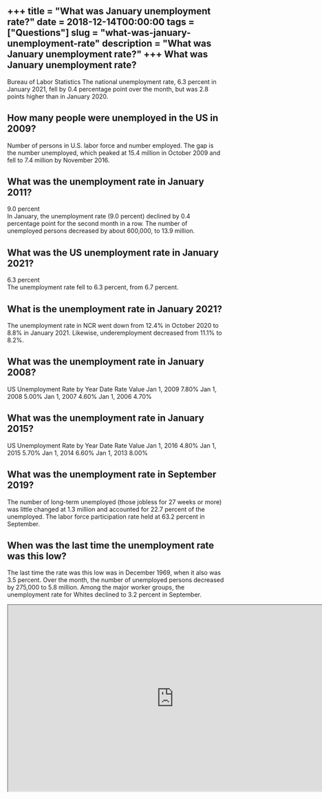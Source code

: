 +++
title = "What was January unemployment rate?"
date = 2018-12-14T00:00:00
tags = ["Questions"]
slug = "what-was-january-unemployment-rate"
description = "What was January unemployment rate?"
+++
What was January unemployment rate?
-----------------------------------

Bureau of Labor Statistics The national unemployment rate, 6.3 percent in January 2021, fell by 0.4 percentage point over the month, but was 2.8 points higher than in January 2020.

How many people were unemployed in the US in 2009?
--------------------------------------------------

Number of persons in U.S. labor force and number employed. The gap is the number unemployed, which peaked at 15.4 million in October 2009 and fell to 7.4 million by November 2016.

What was the unemployment rate in January 2011?
-----------------------------------------------

9.0 percent  
In January, the unemployment rate (9.0 percent) declined by 0.4 percentage point for the second month in a row. The number of unemployed persons decreased by about 600,000, to 13.9 million.

What was the US unemployment rate in January 2021?
--------------------------------------------------

6.3 percent  
The unemployment rate fell to 6.3 percent, from 6.7 percent.

What is the unemployment rate in January 2021?
----------------------------------------------

The unemployment rate in NCR went down from 12.4% in October 2020 to 8.8% in January 2021. Likewise, underemployment decreased from 11.1% to 8.2%.

What was the unemployment rate in January 2008?
-----------------------------------------------

US Unemployment Rate by Year Date Rate Value Jan 1, 2009 7.80% Jan 1, 2008 5.00% Jan 1, 2007 4.60% Jan 1, 2006 4.70%

What was the unemployment rate in January 2015?
-----------------------------------------------

US Unemployment Rate by Year Date Rate Value Jan 1, 2016 4.80% Jan 1, 2015 5.70% Jan 1, 2014 6.60% Jan 1, 2013 8.00%

What was the unemployment rate in September 2019?
-------------------------------------------------

The number of long-term unemployed (those jobless for 27 weeks or more) was little changed at 1.3 million and accounted for 22.7 percent of the unemployed. The labor force participation rate held at 63.2 percent in September.

When was the last time the unemployment rate was this low?
----------------------------------------------------------

The last time the rate was this low was in December 1969, when it also was 3.5 percent. Over the month, the number of unemployed persons decreased by 275,000 to 5.8 million. Among the major worker groups, the unemployment rate for Whites declined to 3.2 percent in September.

<iframe allow="accelerometer; autoplay; clipboard-write; encrypted-media; gyroscope; picture-in-picture" allowfullscreen="" class="__youtube_prefs__  epyt-is-override  no-lazyload" data-no-lazy="1" data-origheight="433" data-origwidth="770" data-skipgform_ajax_framebjll="" height="433" id="_ytid_36260" loading="lazy" src="https://www.youtube.com/embed/VeQ4GXGQIl0?enablejsapi=1&autoplay=0&cc_load_policy=0&cc_lang_pref=&iv_load_policy=1&loop=0&modestbranding=0&rel=1&fs=1&playsinline=0&autohide=2&theme=dark&color=red&controls=1&" title="YouTube player" width="770"></iframe>